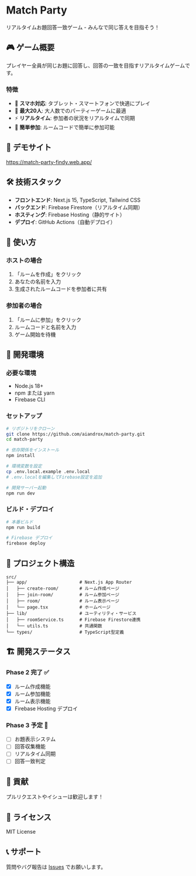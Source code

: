 # Match Party

リアルタイムお題回答一致ゲーム - みんなで同じ答えを目指そう！

## 🎮 ゲーム概要

プレイヤー全員が同じお題に回答し、回答の一致を目指すリアルタイムゲームです。

### 特徴
- 📱 **スマホ対応**: タブレット・スマートフォンで快適にプレイ  
- 👥 **最大20人**: 大人数でのパーティーゲームに最適
- ⚡ **リアルタイム**: 参加者の状況をリアルタイムで同期
- 🔗 **簡単参加**: ルームコードで簡単に参加可能

## 🚀 デモサイト

https://match-party-findy.web.app/

## 🛠️ 技術スタック

- **フロントエンド**: Next.js 15, TypeScript, Tailwind CSS
- **バックエンド**: Firebase Firestore（リアルタイム同期）
- **ホスティング**: Firebase Hosting（静的サイト）
- **デプロイ**: GitHub Actions（自動デプロイ）

## 📱 使い方

### ホストの場合
1. 「ルームを作成」をクリック
2. あなたの名前を入力
3. 生成されたルームコードを参加者に共有

### 参加者の場合  
1. 「ルームに参加」をクリック
2. ルームコードと名前を入力
3. ゲーム開始を待機

## 🔧 開発環境

### 必要な環境
- Node.js 18+
- npm または yarn
- Firebase CLI

### セットアップ
```bash
# リポジトリをクローン
git clone https://github.com/aiandrox/match-party.git
cd match-party

# 依存関係をインストール
npm install

# 環境変数を設定
cp .env.local.example .env.local
# .env.localを編集してFirebase設定を追加

# 開発サーバー起動
npm run dev
```

### ビルド・デプロイ
```bash
# 本番ビルド
npm run build

# Firebase デプロイ
firebase deploy
```

## 📁 プロジェクト構造

```
src/
├── app/                    # Next.js App Router
│   ├── create-room/        # ルーム作成ページ
│   ├── join-room/          # ルーム参加ページ
│   ├── room/               # ルーム表示ページ
│   └── page.tsx            # ホームページ
├── lib/                    # ユーティリティ・サービス
│   ├── roomService.ts      # Firebase Firestore連携
│   └── utils.ts            # 共通関数
└── types/                  # TypeScript型定義
```

## 🏗️ 開発ステータス

### Phase 2 完了 ✅
- [x] ルーム作成機能
- [x] ルーム参加機能  
- [x] ルーム表示機能
- [x] Firebase Hosting デプロイ

### Phase 3 予定 🔄
- [ ] お題表示システム
- [ ] 回答収集機能
- [ ] リアルタイム同期
- [ ] 回答一致判定

## 🤝 貢献

プルリクエストやイシューは歓迎します！

## 📄 ライセンス

MIT License

## 📞 サポート

質問やバグ報告は [Issues](https://github.com/aiandrox/match-party/issues) でお願いします。